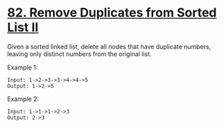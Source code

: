# [82. Remove Duplicates from Sorted List II](https://leetcode.com/problems/remove-duplicates-from-sorted-list-ii/)

Given a sorted linked list, delete all nodes that have duplicate numbers, leaving only distinct numbers from the original list.

Example 1:

```text
Input: 1->2->3->3->4->4->5
Output: 1->2->5
```

Example 2:

```text
Input: 1->1->1->2->3
Output: 2->3
```
